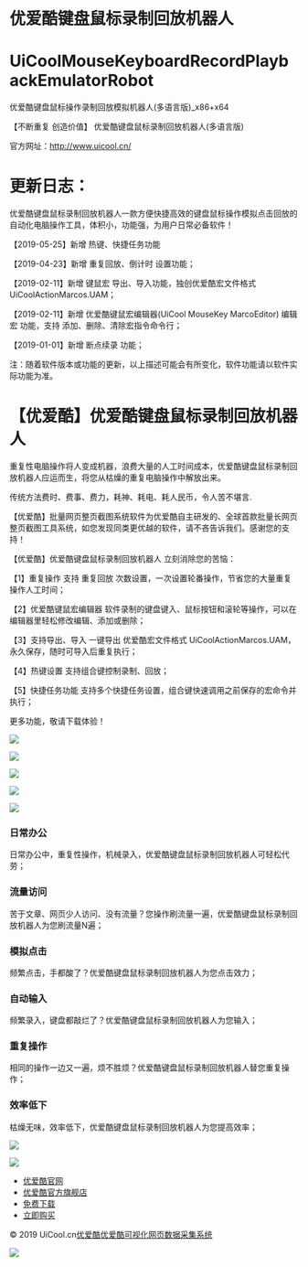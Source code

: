 # 优爱酷键盘鼠标录制回放机器人
# UiCoolMouseKeyboardRecordPlaybackEmulatorRobot
优爱酷键盘鼠标操作录制回放模拟机器人(多语言版)_x86+x64

【不断重复 创造价值】
优爱酷键盘鼠标录制回放机器人(多语言版)

官方网址：http://www.uicool.cn/

# 更新日志：

优爱酷键盘鼠标录制回放机器人一款方便快捷高效的键盘鼠标操作模拟点击回放的自动化电脑操作工具，体积小，功能强，为用户日常必备软件！

【2019-05-25】新增 热键、快捷任务功能

【2019-04-23】新增 重复回放、倒计时 设置功能；

【2019-02-11】新增 键鼠宏 导出、导入功能，独创优爱酷宏文件格式 UiCoolActionMarcos.UAM；

【2019-02-11】新增 优爱酷键鼠宏编辑器(UiCool MouseKey MarcoEditor) 编辑宏 功能，支持 添加、删除、清除宏指令命令行；

【2019-01-01】新增 断点续录 功能；	

注：随着软件版本或功能的更新，以上描述可能会有所变化，软件功能请以软件实际功能为准。

# 【优爱酷】优爱酷键盘鼠标录制回放机器人

重复性电脑操作将人变成机器，浪费大量的人工时间成本，优爱酷键盘鼠标录制回放机器人应运而生，将您从枯燥的重复电脑操作中解放出来。

传统方法费时、费事、费力，耗神、耗电、耗人民币，令人苦不堪言.

【优爱酷】批量网页整页截图系统软件为优爱酷自主研发的、全球首款批量长网页整页截图工具系统，如您发现同类更优越的软件，请不吝告诉我们。感谢您的支持！

【优爱酷】优爱酷键盘鼠标录制回放机器人 立刻消除您的苦恼：

【1】重复操作
支持 重复回放 次数设置，一次设置轮番操作，节省您的大量重复操作人工时间；

【2】优爱酷键鼠宏编辑器
软件录制的键盘键入、鼠标按钮和滚轮等操作，可以在编辑器里轻松修改编辑、添加或删除；

【3】支持导出、导入
一键导出 优爱酷宏文件格式 UiCoolActionMarcos.UAM，永久保存，随时可导入后重复执行；

【4】热键设置
支持组合键控制录制、回放；

【5】快捷任务功能
支持多个快捷任务设置，组合键快速调用之前保存的宏命令并执行；

更多功能，敬请下载体验！

<p><img align="absmiddle" src="https://img.alicdn.com/imgextra/i4/296931148/O1CN01JY7DSJ1KLpDFgfm5S_!!296931148.png"  style="height: auto;max-width: 100.0%;"  /></p>
<p><img align="absmiddle" src="https://img.alicdn.com/imgextra/i2/296931148/O1CN018ZB9yv1KLpDDn6FUb_!!296931148.png"  style="height: auto;max-width: 100.0%;"  /></p>
<p><img align="absmiddle" src="https://img.alicdn.com/imgextra/i2/296931148/O1CN01ngNNCU1KLpDXmXIqR_!!296931148.png"  style="height: auto;max-width: 100.0%;"  /></p>

<p><img align="absmiddle" src="https://img.alicdn.com/imgextra/i3/296931148/O1CN01uowVQS1KLpDYQQLID_!!296931148.png"  style="height: auto;max-width: 100.0%;"  /></p>
<p><img align="absmiddle" src="https://img.alicdn.com/imgextra/i3/296931148/O1CN014uwhzq1KLpDWgsfoK_!!296931148.png"  style="height: auto;max-width: 100.0%;"  /></p>

<h3>日常办公</h3>
日常办公中，重复性操作，机械录入，优爱酷键盘鼠标录制回放机器人可轻松代劳；

 

<h3>流量访问</h3>
苦于文章、网页少人访问、没有流量？您操作刷流量一遍，优爱酷键盘鼠标录制回放机器人为您刷流量N遍；

 

<h3>模拟点击</h3>
频繁点击，手都酸了？优爱酷键盘鼠标录制回放机器人为您点击效力；

 

<h3>自动输入</h3>
频繁录入，键盘都敲烂了？优爱酷键盘鼠标录制回放机器人为您输入；

 

<h3>重复操作</h3>
相同的操作一边又一遍，烦不胜烦？优爱酷键盘鼠标录制回放机器人替您重复操作；

 

<h3>效率低下</h3>
枯燥无味，效率低下，优爱酷键盘鼠标录制回放机器人为您提高效率；

<p><img align="absmiddle" src="https://img.alicdn.com/imgextra/i1/296931148/O1CN01kYaBXw1KLpDZ8BqsP_!!296931148.png"  style="height: auto;max-width: 100.0%;"  /></p>
<p><img align="absmiddle" src="https://img.alicdn.com/imgextra/i4/296931148/O1CN01ZjlPbg1KLpDWJPKEp_!!296931148.png"  style="height: auto;max-width: 100.0%;"  /></p>

  <div id="s_footer" wa_mode="soso.footer">
    <ul id="s_service">
      <li><a href="http://www.UiCool.cn" target="_blank">优爱酷官网</a></li>
      <li><a href="http://UiCool.taobao.com/" target="_blank">优爱酷官方旗舰店</a></li>
      <li><a href="https://github.com/uicoolcn/UiCoolVisualWebSpider/releases" target="_blank">免费下载</a></li>
      <li><a href="http://UiCool.taobao.com/" target="_blank">立即购买</a></li>     
    </ul>
    <p>&copy 2019 UiCool.cn<a target="_blank" href="http://www.UiCool.cn/">优爱酷</a><a href="http://UiCool.taobao.com">优爱酷可视化网页数据采集系统</a></p>
  </div>
<p><img align="absmiddle" src="https://img.alicdn.com/imgextra/i2/296931148/O1CN01dEhqLC1KLpDUdo1hp_!!296931148.png"  style="height: auto;max-width: 100.0%;"  /></p>
